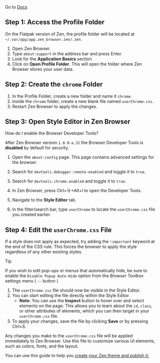 Go to [Docs](https://docs.zen-browser.app/guides/live-editing)


Step 1: Access the Profile Folder
----------------------------------------------------------------------

On the Flatpak version of Zen, the profile folder will be located at `~/.var/app/app.zen_browser.zen/.zen`.

1.  Open Zen Browser.
2.  Type `about:support` in the address bar and press Enter.
3.  Look for the **Application Basics** section.
4.  Click on **Open Profile Folder**. This will open the folder where Zen Browser stores your user data.

Step 2: Create the `chrome` Folder
----------------------------------------------------------------------

1.  In the Profile Folder, create a new folder and name it `chrome`.
2.  Inside the `chrome` folder, create a new blank file named `userChrome.css`.
3.  Restart Zen Browser to apply the changes.

Step 3: Open Style Editor in Zen Browser
------------------------------------------------------------------------------------

How do I enable the Browser Developer Tools?

After Zen Browser version `1.0.0-a.31` the Browser Developer Tools is **disabled** by default for security.

1.  Open the `about:config` page. This page contains advanced settings for the browser.
2.  Search for `devtools.debugger.remote-enabled` and toggle it to `true`.
3.  Search for `devtools.chrome.enabled` and toggle it to `true`.

1.  In Zen Browser, press Ctrl+⇧+Alt+I to open the Developer Tools.
2.  Navigate to the **Style Editor** tab.
3.  In the filter/search bar, type `userChrome` to locate the `userChrome.css` file you created earlier.

Step 4: Edit the `userChrome.css` File
-----------------------------------------------------------------------------

If a style does not apply as expected, try adding the `!important` keyword at the end of the CSS rule. This forces the browser to apply the style regardless of any other existing styles.

Tip

If you wish to edit pop-ups or menus that automatically hide, be sure to enable the `Disable Popup Auto-Hide` option from the _Browser Toolbox_ settings menu ( ⋯ button )

1.  The `userChrome.css` file should now be visible in the Style Editor.
2.  You can start editing the file directly within the Style Editor.
    *   **Note:** You can use the **Inspect** button to hover over and select elements on the page. This allows you to learn about the `id`, `class`, or other attributes of elements, which you can then target in your `userChrome.css` file.
3.  To apply your changes, save the file by clicking **Save** or by pressing Ctrl+S.

Any changes you make to the `userChrome.css` file will be applied immediately to Zen Browser. Use this file to customize various UI elements, such as colors, fonts, and the layout.

You can use this guide to help you [create your Zen theme and publish it.](https://docs.zen-browser.app/themes-store/themes-marketplace)
